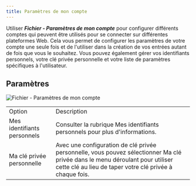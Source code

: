 ```yaml
---
title: Paramètres de mon compte
---
```

Utiliser ***Fichier - Paramètres de mon compte*** pour configurer différents comptes qui peuvent être utilisés pour se connecter sur différentes plateformes Web. Cela vous permet de configurer les paramètres de votre compte une seule fois et de l'utiliser dans la création de vos entrées autant de fois que vous le souhaitez. Vous pouvez également gérer vos identifiants personnels, votre clé privée personnelle et votre liste de paramètres spécifiques à l'utilisateur. 

## Paramètres 

![Fichier - Paramètres de mon compte](/img/fr/rdm/mac/clip4034.png) 

<table>
	<tr>
		<td>
Option 
		</td>
		<td>
Description 
		</td>
	</tr>
		<td>
Mes identifiants personnels 
		</td>
		<td>
Consulter la rubrique Mes identifiants personnels pour plus d'informations. 
		</td>
	</tr>
		<td>
Ma clé privée personnelle 
		</td>
		<td>
Avec une configuration de clé privée personnelle, vous pouvez sélectionner Ma clé privée dans le menu déroulant pour utiliser cette clé au lieu de taper votre clé privée à chaque fois. 
		</td>
	</tr>
</table>


